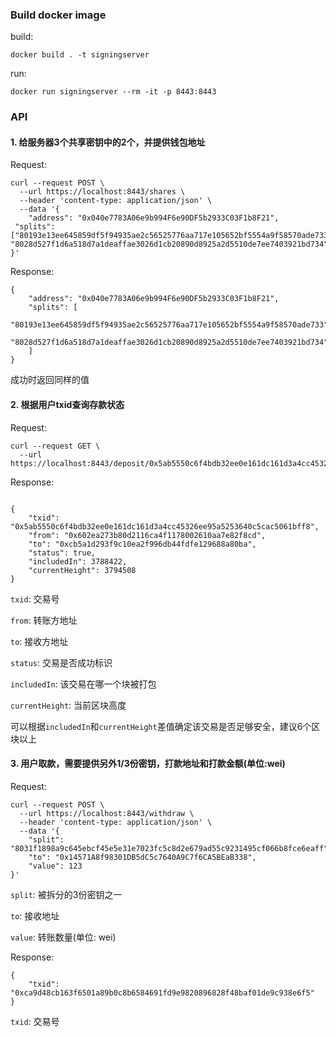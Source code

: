 ### Build docker image

build:

`docker build . -t signingserver`

run:

 `docker run signingserver --rm -it -p 8443:8443`

### API

#### 1. 给服务器3个共享密钥中的2个，并提供钱包地址

Request:
```
curl --request POST \
  --url https://localhost:8443/shares \
  --header 'content-type: application/json' \
  --data '{
	"address": "0x040e7783A06e9b994F6e90DF5b2933C03F1b8F21",
 "splits":["80193e13ee645859df5f94935ae2c56525776aa717e105652bf5554a9f58570ade733", "8028d527f1d6a518d7a1deaffae3026d1cb20890d8925a2d5510de7ee7403921bd734"]
}'
```

Response:
```
{
    "address": "0x040e7783A06e9b994F6e90DF5b2933C03F1b8F21",
    "splits": [
        "80193e13ee645859df5f94935ae2c56525776aa717e105652bf5554a9f58570ade733",
        "8028d527f1d6a518d7a1deaffae3026d1cb20890d8925a2d5510de7ee7403921bd734"
    ]
}
```

成功时返回同样的值

#### 2. 根据用户txid查询存款状态

Request:

```
curl --request GET \
  --url https://localhost:8443/deposit/0x5ab5550c6f4bdb32ee0e161dc161d3a4cc45326ee95a5253640c5cac5061bff8
```

Response:

```

{
    "txid": "0x5ab5550c6f4bdb32ee0e161dc161d3a4cc45326ee95a5253640c5cac5061bff8",
    "from": "0x602ea273b80d2116ca4f1178002610aa7e82f8cd",
    "to": "0xcb5a1d293f9c10ea2f996db44fdfe129688a80ba",
    "status": true,
    "includedIn": 3788422,
    "currentHeight": 3794508
}
```


`txid`: 交易号

`from`: 转账方地址

`to`: 接收方地址

`status`: 交易是否成功标识

`includedIn`: 该交易在哪一个块被打包

`currentHeight`: 当前区块高度

可以根据`includedIn`和`currentHeight`差值确定该交易是否足够安全，建议6个区块以上

#### 3. 用户取款，需要提供另外1/3份密钥，打款地址和打款金额(单位:wei)


Request:

```
curl --request POST \
  --url https://localhost:8443/withdraw \
  --header 'content-type: application/json' \
  --data '{
	"split": "8031f1898a9c645ebcf45e5e31e7023fc5c8d2e679ad55c9231495cf066b8fce6eaff",
	"to": "0x14571A8f98301DB5dC5c7640A9C7f6CA5BEaB338",
	"value": 123
}'
```

`split`: 被拆分的3份密钥之一

`to`: 接收地址

`value`: 转账数量(单位: wei)

Response:

```
{
    "txid": "0xca9d48cb163f6501a89b0c8b6584691fd9e9820896828f48baf01de9c938e6f5"
}
```

`txid`: 交易号